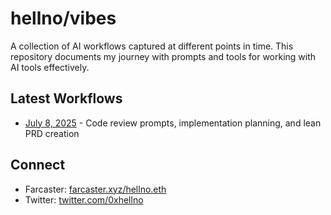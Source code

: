 # hellno/vibes

A collection of AI workflows captured at different points in time.
This repository documents my journey with prompts and tools for working with AI tools effectively.

## Latest Workflows

- [July 8, 2025](./jul-8) - Code review prompts, implementation planning, and lean PRD creation

## Connect

- Farcaster: [farcaster.xyz/hellno.eth](https://farcaster.xyz/hellno.eth)
- Twitter: [twitter.com/0xhellno](https://twitter.com/0xhellno)
